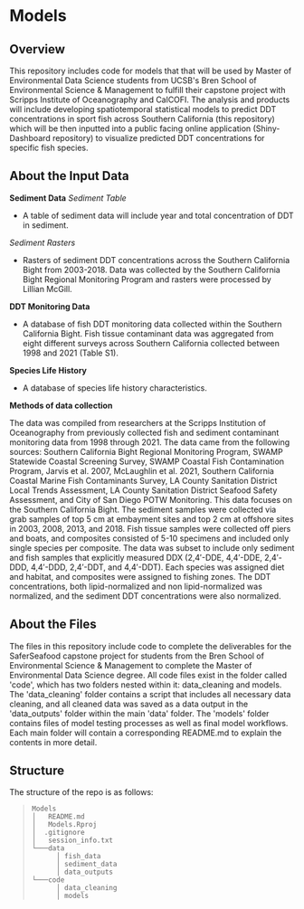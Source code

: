 # Models

## Overview

This repository includes code for models that that will be used by Master of Environmental Data Science students from UCSB's Bren School of Environmental Science & Management to fulfill their capstone project with Scripps Institute of Oceanography and CalCOFI. The analysis and products will include developing spatiotemporal statistical models to predict DDT concentrations in sport fish across Southern California (this repository) which will be then inputted into a public facing online application (Shiny-Dashboard repository) to visualize predicted DDT concentrations for specific fish species.

## About the Input Data
**Sediment Data**
*Sediment Table*
* A table of sediment data will include year and total concentration of DDT in sediment.

*Sediment Rasters*
* Rasters of sediment DDT concentrations across the Southern California Bight from 2003-2018. Data was collected by the Southern California Bight Regional Monitoring Program and rasters were processed by Lillian McGill.

**DDT Monitoring Data**
* A database of fish DDT monitoring data collected within the Southern California Bight. Fish tissue contaminant data was aggregated from eight different surveys across Southern California collected between 1998 and 2021 (Table S1).

**Species Life History**
* A database of species life history characteristics.

**Methods of data collection**

The data was compiled from researchers at the Scripps Institution of Oceanography from previously collected fish and sediment contaminant monitoring data from 1998 through 2021. The data came from the following sources: Southern California Bight Regional Monitoring Program, SWAMP Statewide Coastal Screening Survey, SWAMP Coastal Fish Contamination Program, Jarvis et al. 2007, McLaughlin et al. 2021, Southern California Coastal Marine Fish Contaminants Survey, LA County Sanitation District Local Trends Assessment, LA County Sanitation District Seafood Safety Assessment, and City of San Diego POTW Monitoring. This data focuses on the Southern California Bight. The sediment samples were collected via grab samples of top 5 cm at embayment sites and top 2 cm at offshore sites in 2003, 2008, 2013, and 2018. Fish tissue samples were collected off piers and boats, and composites consisted of 5-10 specimens and included only single species per composite. The data was subset to include only sediment and fish samples that explicitly measured DDX (2,4′-DDE, 4,4′-DDE, 2,4′-DDD, 4,4′-DDD, 2,4′-DDT, and 4,4′-DDT). Each species was assigned diet and habitat, and composites were assigned to fishing zones. The DDT concentrations, both lipid-normalized and non lipid-normalized was normalized, and the sediment DDT concentrations were also normalized.

## About the Files
The files in this repository include code to complete the deliverables for the SaferSeafood capstone project for students from the Bren School of Environmental Science & Management to complete the Master of Environmental Data Science degree. All code files exist in the folder called 'code', which has two folders nested within it: data_cleaning and models. The 'data_cleaning' folder contains a script that includes all necessary data cleaning, and all cleaned data was saved as a data output in the 'data_outputs' folder within the main 'data' folder. The 'models' folder contains files of model testing processes as well as final model workflows. Each main folder will contain a corresponding README.md to explain the contents in more detail.

## Structure 
The structure of the repo is as follows:
> ```
> Models
> │   README.md
> │   Models.Rproj
> │  .gitignore
> │   session_info.txt
> └───data
>       │ fish_data
>       │ sediment_data
>       │ data_outputs
> └───code
>       │ data_cleaning
>       │ models
